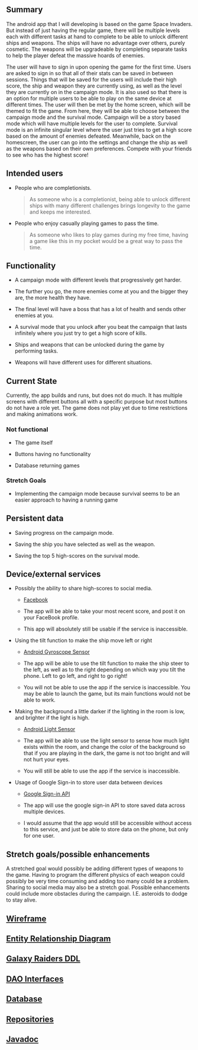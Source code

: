 ## Summary

  The android app that I will developing is based on the game Space Invaders. But instead of just having the regular game, there will be multiple levels each with different tasks at hand to complete to be able to unlock different ships and weapons. The ships will have no advantage over others, purely cosmetic. The weapons will be upgradeable by completing separate tasks to help the player defeat the massive hoards of enemies.

  The user will have to sign in upon opening the game for the first time. Users are asked to sign in so that all of their stats can be saved in between sessions. Things that will be saved for the users will include their high score, the ship and weapon they are currently using, as well as the level they are currently on in the campaign mode. It is also used so that there is an option for multiple users to be able to play on the same device at different times. The user will then be met by the home screen, which will be themed to fit the game. From here, they will be able to choose between the campaign mode and the survival mode. Campaign will be a story based mode which will have multiple levels for the user to complete. Survival mode is an infinite singular level where the user just tries to get a high score based on the amount of enemies defeated. Meanwhile, back on the homescreen, the user can go into the settings and change the ship as well as the weapons based on their own preferences. Compete with your friends to see who has the highest score!

## Intended users

* People who are completionists.

	> As someone who is a completionist, being able to unlock different ships with many different challenges brings longevity to the game and keeps me interested.
	
* People who enjoy casually playing games to pass the time.

	> As someone who likes to play games during my free time, having a game like this in my pocket would be a great way to pass the time.

## Functionality

* A campaign mode with different levels that progressively get harder.

* The further you go, the more enemies come at you and the bigger they are, the more health they have.

* The final level will have a boss that has a lot of health and sends other enemies at you.

* A survival mode that you unlock after you beat the campaign that lasts infinitely where you just try to get a high score of kills.

* Ships and weapons that can be unlocked during the game by performing tasks.

* Weapons will have different uses for different situations.

## Current State

  Currently, the app builds and runs, but does not do much. It has multiple screens with different buttons all with a specific purpose but most buttons do not have a role yet. The game does not play yet due to time restrictions and making animations work.

### Not functional
  
* The game itself

* Buttons having no functionality

* Database returning games

### Stretch Goals

* Implementing the campaign mode because survival seems to be an easier approach to having a running game 

## Persistent data

* Saving progress on the campaign mode.

* Saving the ship you have selected as well as the weapon.

* Saving the top 5 high-scores on the survival mode.
    
## Device/external services

* Possibly the ability to share high-scores to social media. 
	
	* [Facebook](https://www.facebook.com/)
	
	* The app will be able to take your most recent score, and post it on your FaceBook profile.
	
	* This app will absolutely still be usable if the service is inaccessible.

* Using the tilt function to make the ship move left or right

    * [Android Gyroscope Sensor](https://source.android.com/devices/sensors/sensor-types#gyroscope)

	* The app will be able to use the tilt function to make the ship steer to the left, as well as to the right depending on which way you tilt the phone. Left to go left, and right to go right!
	
	* You will not be able to use the app if the service is inaccessible. You may be able to launch the game, but its main functions would not be able to work.

* Making the background a little darker if the lighting in the room is low, and brighter if the light is high.

    * [Android Light Sensor](https://source.android.com/devices/sensors/sensor-types#light)

	* The app will be able to use the light sensor to sense how much light exists within the room, and change the color of the background so that if you are playing in the dark, the game is not too bright and will not hurt your eyes.
	
	* You will still be able to use the app if the service is inaccessible.

* Usage of Google Sign-in to store user data between devices

	* [Google Sign-in API](https://developers.google.com/identity/sign-in/web/sign-in)
	
	* The app will use the google sign-in API to store saved data across multiple devices.
	
	* I would assume that the app would still be accessible without access to this service, and just be able to store data on the phone, but only for one user.
## Stretch goals/possible enhancements 

A stretched goal would possibly be adding different types of weapons to the game. Having to program the different physics of each weapon could possibly be very time consuming and adding too many could be a problem. Sharing to social media may also be a stretch goal. Possible enhancements could include more obstacles during the campaign. I.E. asteroids to dodge to stay alive.

## [Wireframe](wireframe.md)

## [Entity Relationship Diagram](erd.md)

## [Galaxy Raiders DDL](ddl.md)

## [DAO Interfaces](dao.md)

## [Database](database.md)

## [Repositories](repository.md)

## [Javadoc](api/index.html)